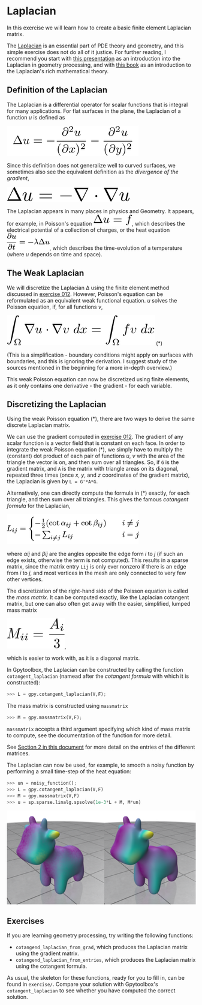# Laplacian
In this exercise we will learn how to create a basic finite element Laplacian
matrix.

The [Laplacian](https://mathworld.wolfram.com/Laplacian.html) is an essential
part of PDE theory and geometry, and this simple exercise does not do all of it
justice.
For further reading, I recommend you start with
[this presentation](https://people.csail.mit.edu/jsolomon/assets/laplacian_for_ml_tutorial.pdf)
as an introduction into the Laplacian in geometry processing, and with
[this book](http://www.ams.org/publications/authors/books/postpub/gsm-19-R)
as an introduction to the Laplacian's rich mathematical theory.


## Definition of the Laplacian

The Laplacian is a differential operator for scalar functions that is integral
for many applications.
For flat surfaces in the plane, the Laplacian of a function _u_ is defined as

![lap u in coordinates](assets/lapu_coords.png)

Since this definition does not generalize well to curved surfaces, we sometimes
also see the equivalent definition as the _divergence of the gradient_,

![lap u in div grad](assets/lapu_divgrad.png)

The Laplacian appears in many places in physics and Geometry.
It appears, for example, in Poisson's equation
![Poisson equation](assets/poisson.png),
which describes the electrical potential of a collection of charges, or the
heat equation
![Heat equation](assets/heat.png),
which describes the time-evolution of a temperature (where _u_ depends on time
and space).


## The Weak Laplacian

We will discretize the Laplacian Δ using the finite element method discussed
in [exercise 012](../012_gradient/012_gradient.md).
However, Poisson's equation can be reformulated as an equivalent weak functional
equation.
_u_ solves the Poisson equation, if, for all functions _v_,

![the weak Poisson equation](assets/weakpoisson.png) (\*)

(This is a simplification - boundary conditions might apply on surfaces with
boundaries, and this is ignoring the derivation.
I suggest study of the sources mentioned in the beginning for a more in-depth
overview.)

This weak Poisson equation can now be discretized using finite elements, as
it only contains one derivative - the gradient - for each variable.


## Discretizing the Laplacian

Using the weak Poisson equation (\*), there are two ways to derive the same
discrete Laplacian matrix.

We can use the gradient computed in
[exercise 012](../012_gradient/012_gradient.md).
The gradient of any scalar function is a vector field that is constant on each
face.
In order to integrate the weak Poisson equation (\*), we simply have to multiply
the (constant) dot product of each pair of functions _u_, _v_ with the area of
the triangle the vector is on, and then sum over all triangles.
So, if `G` is the gradient matrix, and `A` is the matrix with triangle areas
on its diagonal, repeated three times (once _x_, _y_, and _z_ coordinates of
the gradient matrix), the Laplacian is given by `L = G'*A*G`.

Alternatively, one can directly compute the formula in (\*) exactly, for each
triangle, and then sum over all triangles.
This gives the famous _cotangent formula_ for the Laplacian,

![the cotangent formula](assets/cotangentformula.png)

where _αij_ and _βij_ are the angles opposite the edge form _i_ to _j_ (if such
an edge exists, otherwise the term is not computed).
This results in a sparse matrix, since the matrix entry `Lij` is only ever
nonzero if there is an edge from _i_ to _j_, and most vertices in the mesh are
only connected to very few other vertices.

The discretization of the right-hand side of the Poisson equation is called the
_mass matrix_.
It can be computed exactly, like the Laplacian cotangent matrix, but one can
also often get away with the easier, simplified, lumped mass matrix

![the lumped mass matrix](assets/lumpedmass.png),

which is easier to work with, as it is a diagonal matrix.

In Gpytoolbox, the Laplacian can be constructed by calling the function
`cotangent_laplacian` (namead after the _cotangent formula_ with which it is
constructed):
```python
>>> L = gpy.cotangent_laplacian(V,F);
```

The mass matrix is constructed using `massmatrix`
```python
>>> M = gpy.massmatrix(V,F);
```
`massmatrix` accepts a third argument specifying which kind of mass matrix to
compute, see the documentation of the function for more detail.

See
[Section 2 in this document](https://www.cs.toronto.edu/~jacobson/images/alec-jacobson-thesis-2013.pdf)
for more detail on the entries of the different matrices.

The Laplacian can now be used, for example, to smooth a noisy function by
performing a small time-step of the heat equation:
```python
>>> un = noisy_function();
>>> L = gpy.cotangent_laplacian(V,F)
>>> M = gpy.massmatrix(V,F)
>>> u = sp.sparse.linalg.spsolve(1e-3*L + M, M*un)
```

![smoothing, using the Laplacian](assets/smoothinglaplacian.png)


## Exercises

If you are learning geometry processing, try writing the following functions:
* `cotangend_laplacian_from_grad`, which produces the Laplacian matrix using the gradient
matrix.
* `cotangend_laplacian_from_entries`, which produces the Laplacian matrix using the
cotangent formula.

As usual, the skeleton for these functions, ready for you to fill in, can be
found in `exercise/`.
Compare your solution with Gpytoolbox's `cotangent_laplacian` to see whether you have
computed the correct solution.

